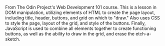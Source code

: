 From The Odin Project's Web Development 101 course. This is a lesson in DOM manipulation, utilizing elements of HTML to create the page layout, including title, header, buttons, and grid on which to "draw." Also uses CSS to style the page, layout of the grid, and style of the buttons. Finally, JavaScript is used to combine all elements together to create functioning buttons, as well as the ability to draw in the grid, and erase the etch-a-sketch.